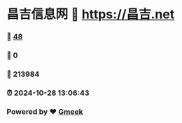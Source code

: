 # 昌吉信息网 :link: https://昌吉.net 
### :page_facing_up: [48](https://昌吉.net/tag.html) 
### :speech_balloon: 0 
### :hibiscus: 213984 
### :alarm_clock: 2024-10-28 13:06:43 
### Powered by :heart: [Gmeek](https://github.com/Meekdai/Gmeek)
